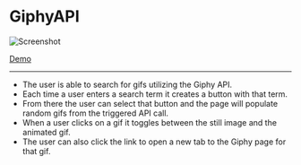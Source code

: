 # GiphyAPI

![Screenshot](screeenshot.jpg)

[Demo](https://rachelparris.github.io/GiphyAPI/)

---

* The user is able to search for gifs utilizing the Giphy API. 
* Each time a user enters a search term it creates a button with that term.
* From there the user can select that button and the page will populate random gifs from the triggered API call.
* When a user clicks on a gif it toggles between the still image and the animated gif.
* The user can also click the link to open a new tab to the Giphy page for that gif. 